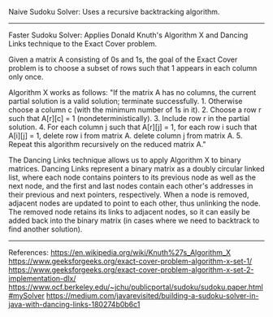 Naive Sudoku Solver:
Uses a recursive backtracking algorithm.

-----------------------------------------------------

Faster Sudoku Solver:
Applies Donald Knuth's Algorithm X and Dancing Links technique to the Exact Cover problem. 

Given a matrix A consisting of 0s and 1s, the goal of the Exact Cover problem is to choose a subset of rows such that 1 appears in each column only once.

Algorithm X works as follows:
"If the matrix A has no columns, the current partial solution is a valid solution; terminate successfully.
    1. Otherwise choose a column c (with the minimum number of 1s in it).
    2. Choose a row r such that A[r][c] = 1 (nondeterministically).
    3. Include row r in the partial solution.
    4. For each column j such that A[r][j] = 1,
        for each row i such that A[i][j] = 1,
            delete row i from matrix A.
        delete column j from matrix A.
    5. Repeat this algorithm recursively on the reduced matrix A."

The Dancing Links technique allows us to apply Algorithm X to binary matrices. Dancing Links represent a binary matrix as a doubly circular linked list, where each node contains pointers to its previous node as well as the next node, and the first and last nodes contain each other's addresses in their previous and next pointers, respectively. When a node is removed, adjacent nodes are updated to point to each other, thus unlinking the node. The removed node retains its links to adjacent nodes, so it can easily be added back into the binary matrix (in cases where we need to backtrack to find another solution).

-----------------------------------------------------

References:
https://en.wikipedia.org/wiki/Knuth%27s_Algorithm_X
https://www.geeksforgeeks.org/exact-cover-problem-algorithm-x-set-1/ 
https://www.geeksforgeeks.org/exact-cover-problem-algorithm-x-set-2-implementation-dlx/ 
https://www.ocf.berkeley.edu/~jchu/publicportal/sudoku/sudoku.paper.html#mySolver
https://medium.com/javarevisited/building-a-sudoku-solver-in-java-with-dancing-links-180274b0b6c1